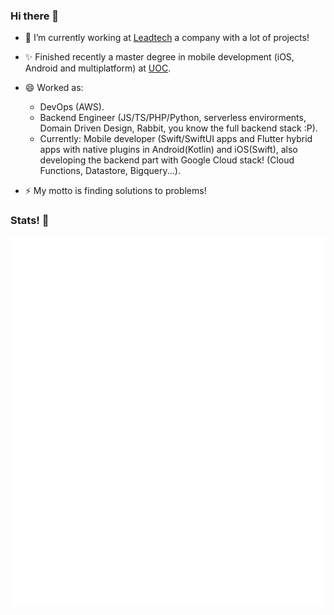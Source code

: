 ### Hi there 👋

- 🔭 I’m currently working at [Leadtech](https://leadtech.com/) a company with a lot of projects! 

- ✨ Finished recently a master degree in mobile development (iOS, Android and multiplatform) at [UOC](https://www.uoc.edu/portal/en/index.html).

- 😄 Worked as:
  - DevOps (AWS). 
  - Backend Engineer (JS/TS/PHP/Python, serverless envirorments, Domain Driven Design, Rabbit, you know the full backend stack :P).
  - Currently: Mobile developer (Swift/SwiftUI apps and Flutter hybrid apps with native plugins in Android(Kotlin) and iOS(Swift), also developing the backend part with Google Cloud stack! (Cloud Functions, Datastore, Bigquery...).

- ⚡ My motto is finding solutions to problems!

### Stats! 🔭

![](https://github.com/sdurban/github-stats/blob/master/generated/overview.svg)
![](https://github.com/sdurban/github-stats/blob/master/generated/languages.svg)
